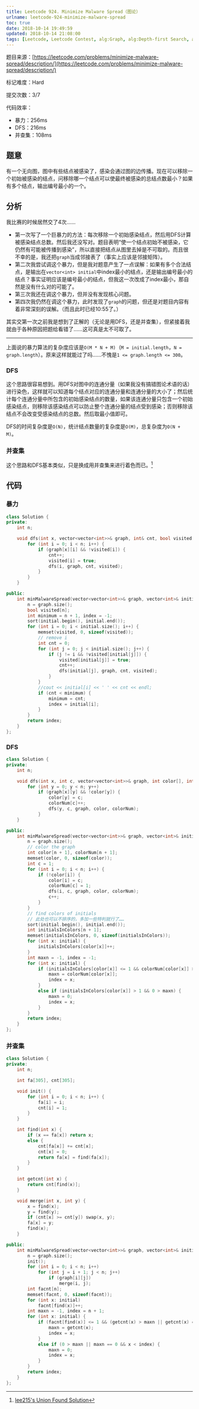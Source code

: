 ```yaml
---
title: Leetcode 924. Minimize Malware Spread（图论）
urlname: leetcode-924-minimize-malware-spread
toc: true
date: 2018-10-14 19:49:59
updated: 2018-10-14 21:08:00
tags: [Leetcode, Leetcode Contest, alg:Graph, alg:Depth-first Search, alg:Union-find Forest]
---
```


题目来源：[https://leetcode.com/problems/minimize-malware-spread/description/](https://leetcode.com/problems/minimize-malware-spread/description/)

标记难度：Hard

提交次数：3/7

代码效率：

* 暴力：256ms
* DFS：216ms
* 并查集：108ms

## 题意

有一个无向图，图中有些结点被感染了，感染会通过图的边传播。现在可以移除一个初始被感染的结点，问移除哪一个结点可以使最终被感染的总结点数最小？如果有多个结点，输出编号最小的一个。

## 分析

我比赛的时候居然交了4次……

* 第一次写了一个巨暴力的方法：每次移除一个初始感染结点，然后用DFS计算被感染结点总数。然后我还没写对。题目表明“使一个结点初始不被感染，它仍然有可能被传播到感染”，所以直接把结点从图里去掉是不可取的。而且很不幸的是，我还把`graph`当成邻接表了（事实上应该是邻接矩阵）。
* 第二次我尝试调这个暴力，但是我对题意产生了一点误解：如果有多个合法结点，是输出在`vector<int> initial`中index最小的结点，还是输出编号最小的结点？事实证明应该是编号最小的结点，但我这一次改成了index最小，那自然是没有什么对的可能了。
* 第三次我还在调这个暴力，但并没有发现核心问题。
* 第四次我仍然在调这个暴力，此时发现了`graph`的问题，但还是对题目内容有着非常深刻的误解。（而且此时已经10:55了。）

其实交第一次之前我是想到了正解的（无论是用DFS，还是并查集），但紧接着我就由于各种原因把题给看错了……这可真是太不可取了。

---

上面说的暴力算法的复杂度应该是`O(M * N + M)`（`M = initial.length`，`N = graph.length`）。原来这样就能过了吗……不愧是`1 <= graph.length <= 300`。

### DFS

这个思路很容易想到。用DFS对图中的连通分量（如果我没有搞错图论术语的话）进行染色，这样就可以知道每个结点对应的连通分量和连通分量的大小了；然后统计每个连通分量中所包含的初始感染结点的数量，如果该连通分量只包含一个初始感染结点，则移除该感染结点可以防止整个连通分量的结点受到感染；否则移除该结点不会改变受感染结点的总数。然后取最小值即可。

DFS的时间复杂度是`O(N)`，统计结点数量的复杂度是`O(M)`，总复杂度为`O(N + M)`。

### 并查集

这个思路和DFS基本类似，只是换成用并查集来进行着色而已。[^lee215]

[^lee215]: [lee215's Union Found Solution](https://leetcode.com/problems/minimize-malware-spread/discuss/181129/Python-Union-Found)

## 代码

### 暴力

```cpp
class Solution {
private:
    int n;

    void dfs(int x, vector<vector<int>>& graph, int& cnt, bool visited[]) {
        for (int i = 0; i < n; i++) {
            if (graph[x][i] && !visited[i]) {
                cnt++;
                visited[i] = true;
                dfs(i, graph, cnt, visited);
            }
        }
    }

public:
    int minMalwareSpread(vector<vector<int>>& graph, vector<int>& initial) {
        n = graph.size();
        bool visited[n];
        int minimum = n + 1, index = -1;
        sort(initial.begin(), initial.end());
        for (int i = 0; i < initial.size(); i++) {
            memset(visited, 0, sizeof(visited));
            // remove i
            int cnt = 0;
            for (int j = 0; j < initial.size(); j++) {
                if (j != i && !visited[initial[j]]) {
                    visited[initial[j]] = true;
                    cnt++;
                    dfs(initial[j], graph, cnt, visited);
                }
            }
            //cout << initial[i] << ' ' << cnt << endl;
            if (cnt < minimum) {
                minimum = cnt;
                index = initial[i];
            }
        }
        return index;
    }
};
```

### DFS

```cpp
class Solution {
private:
    int n;

    void dfs(int x, int c, vector<vector<int>>& graph, int color[], int colorNum[]) {
        for (int y = 0; y < n; y++)
            if (graph[x][y] && !color[y]) {
                color[y] = c;
                colorNum[c]++;
                dfs(y, c, graph, color, colorNum);
            }
    }

public:
    int minMalwareSpread(vector<vector<int>>& graph, vector<int>& initial) {
        n = graph.size();
        // color the graph
        int color[n + 1], colorNum[n + 1];
        memset(color, 0, sizeof(color));
        int c = 1;
        for (int i = 0; i < n; i++) {
            if (!color[i]) {
                color[i] = c;
                colorNum[c] = 1;
                dfs(i, c, graph, color, colorNum);
                c++;
            }
        }
        // find colors of initials
        // 此处也可以不排序的，多加一些特判就行了……
        sort(initial.begin(), initial.end());
        int initialsInColors[n + 1];
        memset(initialsInColors, 0, sizeof(initialsInColors));
        for (int x: initial) {
            initialsInColors[color[x]]++;
        }
        int maxn = -1, index = -1;
        for (int x: initial) {
            if (initialsInColors[color[x]] <= 1 && colorNum[color[x]] > maxn) {
                maxn = colorNum[color[x]];
                index = x;
            }
            else if (initialsInColors[color[x]] > 1 && 0 > maxn) {
                maxn = 0;
                index = x;
            }
        }
        return index;
    }
};
```

### 并查集

```cpp
class Solution {
private:
    int n;

    int fa[305], cnt[305];

    void init() {
        for (int i = 0; i < n; i++) {
            fa[i] = i;
            cnt[i] = 1;
        }
    }

    int find(int x) {
        if (x == fa[x]) return x;
        else {
            cnt[fa[x]] += cnt[x];
            cnt[x] = 0;
            return fa[x] = find(fa[x]);
        }
    }

    int getcnt(int x) {
        return cnt[find(x)];
    }

    void merge(int x, int y) {
        x = find(x);
        y = find(y);
        if (cnt[x] >= cnt[y]) swap(x, y);
        fa[x] = y;
        find(x);
    }

public:
    int minMalwareSpread(vector<vector<int>>& graph, vector<int>& initial) {
        n = graph.size();
        init();
        for (int i = 0; i < n; i++)
            for (int j = i + 1; j < n; j++)
                if (graph[i][j])
                    merge(i, j);
        int facnt[n];
        memset(facnt, 0, sizeof(facnt));
        for (int x: initial)
            facnt[find(x)]++;
        int maxn = -1, index = n + 1;
        for (int x: initial) {
            if (facnt[find(x)] <= 1 && (getcnt(x) > maxn || getcnt(x) == maxn && x < index)) {
                maxn = getcnt(x);
                index = x;
            }
            else if (0 > maxn || maxn == 0 && x < index) {
                maxn = 0;
                index = x;
            }
        }
        return index;
    }
};
```
